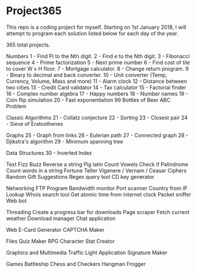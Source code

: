 # Project365

This repo is a coding project for myself. 
Starting on 1st January 2018, I will attempt to program each solution listed below for each day of the year.

365 total projects.

Numbers
1 	- Find Pi to the Nth digit.
2 	- Find e to the Nth digit.
3 	- Fibonacci sequence
4	- Prime factorization
5 	- Next prime number
6 	- Find cost of tile to cover W x H floor.
7 	- Mortgage calculator.
8 	- Change return program.
9 	- Binary to decimal and back converter.
10 	- Unit converter (Temp, Currency, Volume, Mass and more)
11	- Alarm clock
12	- Distance between two cities
13	- Credit Card validator
14	- Tax calculator
15	- Factorial finder
16	- Complex number algebra
17	- Happy numbers
18	- Number names
19	- Coin flip simulation
20	- Fast exponentiation
99 Bottles of Beer
ABC Problem


Classic Algorithms
21	- Collatz conjecture
22	- Sorting
23	- Closest pair
24	- Sieve of Eratosthenes

Graphs
25	- Graph from links
26	- Eulerian path
27	- Connected graph
28	- Djikstra's algorithm
29	- Minimum spanning tree

Data Structures
30	- Inverted Index

Text
Fizz Buzz
Reverse a string
Pig latin
Count Vowels
Check if Palindrome
Count words in a string
Fortune Teller
Vigenere / Vernam / Ceasar Ciphers
Random Gift Suggestions
Regex query tool
CD key generator

Networking
FTP Program
Bandwidth monitor
Port scanner
Country from IP Lookup
Whois search tool
Get atomic time from internet clock
Packet sniffer
Web bot

Threading
Create a progress bar for downloads
Page scraper
Fetch current weather
Download manager
Chat application

Web
E-Card Generator
CAPTCHA Maker

Files
Quiz Maker
RPG Character Stat Creator

Graphics and Multimedia
Traffic Light Application
Signature Maker

Games
Battleship
Chess and Checkers
Hangman
Frogger